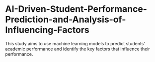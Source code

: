 # AI-Driven-Student-Performance-Prediction-and-Analysis-of-Influencing-Factors
This study aims to use machine learning models to predict students' academic performance and identify the key factors that influence their performance.
